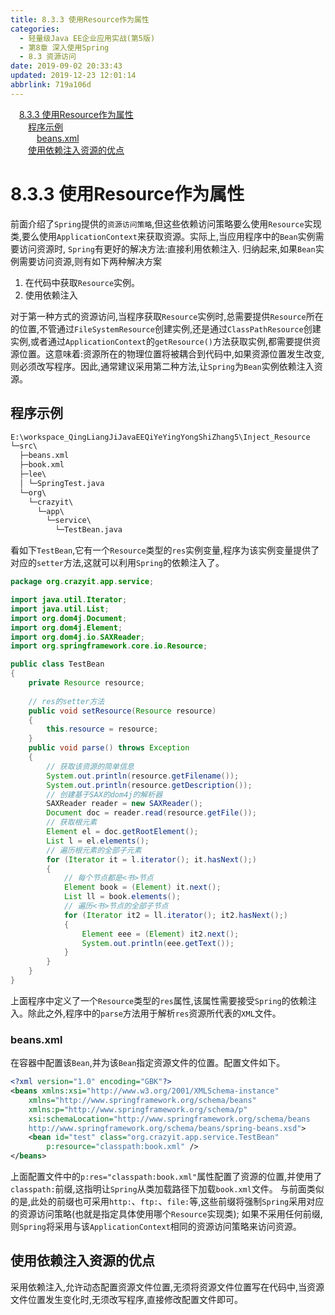 ```yaml
---
title: 8.3.3 使用Resource作为属性
categories: 
  - 轻量级Java EE企业应用实战(第5版)
  - 第8章 深入使用Spring
  - 8.3 资源访问
date: 2019-09-02 20:33:43
updated: 2019-12-23 12:01:14
abbrlink: 719a106d
---
```

<div id='my_toc'><a href="/JavaReadingNotes/719a106d/#8-3-3-使用Resource作为属性" class="header_1">8.3.3 使用Resource作为属性</a>&nbsp;<br><a href="/JavaReadingNotes/719a106d/#程序示例" class="header_2">程序示例</a>&nbsp;<br><a href="/JavaReadingNotes/719a106d/#beans-xml" class="header_3">beans.xml</a>&nbsp;<br><a href="/JavaReadingNotes/719a106d/#使用依赖注入资源的优点" class="header_2">使用依赖注入资源的优点</a>&nbsp;<br></div>
<style>.header_1{margin-left: 1em;}.header_2{margin-left: 2em;}.header_3{margin-left: 3em;}.header_4{margin-left: 4em;}.header_5{margin-left: 5em;}.header_6{margin-left: 6em;}</style>
<!--more-->
<script>if (navigator.platform.search('arm')==-1){document.getElementById('my_toc').style.display = 'none';}var e,p = document.getElementsByTagName('p');while (p.length>0) {e = p[0];e.parentElement.removeChild(e);}</script>

<!--end-->
<!--SSTStart-->
# 8.3.3 使用Resource作为属性 #
前面介绍了`Spring`提供的`资源访问策略`,但这些依赖访问策略要么使用`Resource`实现类,要么使用`ApplicationContext`来获取资源。实际上,当应用程序中的`Bean`实例需要访问资源时, `Spring`有更好的解决方法:直接利用依赖注入.
归纳起来,如果`Bean`实例需要访问资源,则有如下两种解决方案
1. 在代码中获取`Resource`实例。
2. 使用依赖注入

对于第一种方式的资源访问,当程序获取`Resource`实例时,总需要提供`Resource`所在的位置,不管通过`FileSystemResource`创建实例,还是通过`ClassPathResource`创建实例,或者通过`ApplicationContext`的`getResource()`方法获取实例,都需要提供资源位置。这意味着:资源所在的物理位置将被耦合到代码中,如果资源位置发生改变,则必须改写程序。因此,通常建议采用第二种方法,让`Spring`为`Bean`实例依赖注入资源。
## 程序示例 ##
```cmd
E:\workspace_QingLiangJiJavaEEQiYeYingYongShiZhang5\Inject_Resource
└─src\
  ├─beans.xml
  ├─book.xml
  ├─lee\
  │ └─SpringTest.java
  └─org\
    └─crazyit\
      └─app\
        └─service\
          └─TestBean.java
```
看如下`TestBean`,它有一个`Resource`类型的`res`实例变量,程序为该实例变量提供了对应的`setter`方法,这就可以利用`Spring`的依赖注入了。
```java
package org.crazyit.app.service;

import java.util.Iterator;
import java.util.List;
import org.dom4j.Document;
import org.dom4j.Element;
import org.dom4j.io.SAXReader;
import org.springframework.core.io.Resource;

public class TestBean
{
    private Resource resource;
    
    // res的setter方法
    public void setResource(Resource resource)
    {
        this.resource = resource;
    }
    public void parse() throws Exception
    {
        // 获取该资源的简单信息
        System.out.println(resource.getFilename());
        System.out.println(resource.getDescription());
        // 创建基于SAX的dom4j的解析器
        SAXReader reader = new SAXReader();
        Document doc = reader.read(resource.getFile());
        // 获取根元素
        Element el = doc.getRootElement();
        List l = el.elements();
        // 遍历根元素的全部子元素
        for (Iterator it = l.iterator(); it.hasNext();)
        {
            // 每个节点都是<书>节点
            Element book = (Element) it.next();
            List ll = book.elements();
            // 遍历<书>节点的全部子节点
            for (Iterator it2 = ll.iterator(); it2.hasNext();)
            {
                Element eee = (Element) it2.next();
                System.out.println(eee.getText());
            }
        }
    }
}
```
上面程序中定义了一个`Resource`类型的`res`属性,该属性需要接受`Spring`的依赖注入。除此之外,程序中的`parse`方法用于解析`res`资源所代表的`XML`文件。
### beans.xml ###
在容器中配置该`Bean`,并为该`Bean`指定资源文件的位置。配置文件如下。
```xml
<?xml version="1.0" encoding="GBK"?>
<beans xmlns:xsi="http://www.w3.org/2001/XMLSchema-instance"
    xmlns="http://www.springframework.org/schema/beans"
    xmlns:p="http://www.springframework.org/schema/p"
    xsi:schemaLocation="http://www.springframework.org/schema/beans
    http://www.springframework.org/schema/beans/spring-beans.xsd">
    <bean id="test" class="org.crazyit.app.service.TestBean"
        p:resource="classpath:book.xml" />
</beans>
```
上面配置文件中的`p:res="classpath:book.xml"`属性配置了资源的位置,并使用了`classpath:`前缀,这指明让`Spring`从类加载路径下加载`book.xml`文件。
与前面类似的是,此处的前缀也可采用`http:`、`ftp:`、`file:`等,这些前缀将强制`Spring`采用对应的资源访问策略(也就是指定具体使用哪个`Resource`实现类);
如果不采用任何前缀,则`Spring`将采用与该`ApplicationContext`相同的资源访问策略来访问资源。
## 使用依赖注入资源的优点 ##
采用依赖注入,允许动态配置资源文件位置,无须将资源文件位置写在代码中,当资源文件位置发生变化时,无须改写程序,直接修改配置文件即可。
<!--SSTStop-->

